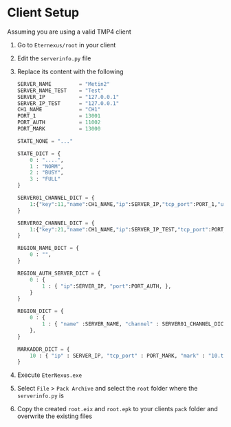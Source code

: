 ﻿# Client Setup

Assuming you are using a valid TMP4 client

1. Go to `Eternexus/root` in your client
2. Edit the `serverinfo.py` file
3. Replace its content with the following

    ```py
    SERVER_NAME			= "Metin2"
    SERVER_NAME_TEST	= "Test"
    SERVER_IP			= "127.0.0.1"
    SERVER_IP_TEST		= "127.0.0.1"
    CH1_NAME			= "CH1"
    PORT_1				= 13001
    PORT_AUTH			= 11002
    PORT_MARK			= 13000

    STATE_NONE = "..."

    STATE_DICT = {
        0 : "....",
        1 : "NORM",
        2 : "BUSY",
        3 : "FULL"
    }

    SERVER01_CHANNEL_DICT = {
        1:{"key":11,"name":CH1_NAME,"ip":SERVER_IP,"tcp_port":PORT_1,"udp_port":PORT_1, "state":STATE_NONE,},
    }

    SERVER02_CHANNEL_DICT = {
        1:{"key":21,"name":CH1_NAME,"ip":SERVER_IP_TEST,"tcp_port":PORT_1,"udp_port":PORT_1,    "state":STATE_NONE,},
    }

    REGION_NAME_DICT = {
        0 : "",		
    }

    REGION_AUTH_SERVER_DICT = {
        0 : {
            1 : { "ip":SERVER_IP, "port":PORT_AUTH, },
        }		
    }

    REGION_DICT = {
        0 : {
            1 : { "name" :SERVER_NAME, "channel" : SERVER01_CHANNEL_DICT, },						
        },
    }

    MARKADDR_DICT = {
        10 : { "ip" : SERVER_IP, "tcp_port" : PORT_MARK, "mark" : "10.tga", "symbol_path" : "10", },
    }
    ```

4. Execute `EterNexus.exe`
5. Select `File` > `Pack Archive` and select the `root` folder where the `serverinfo.py` is
6. Copy the created `root.eix` and `root.epk` to your clients `pack` folder and overwrite the existing files
